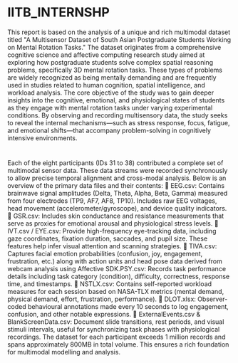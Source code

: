# IITB_INTERNSHP

This report is based on the analysis of a unique and rich multimodal dataset titled "A 
Multisensor Dataset of South Asian Postgraduate Students Working on Mental Rotation 
Tasks." The dataset originates from a comprehensive cognitive science and affective 
computing research study aimed at exploring how postgraduate students solve complex spatial 
reasoning problems, specifically 3D mental rotation tasks. These types of problems are 
widely recognized as being mentally demanding and are frequently used in studies related to 
human cognition, spatial intelligence, and workload analysis. 
The core objective of the study was to gain deeper insights into the cognitive, emotional, 
and physiological states of students as they engage with mental rotation tasks under varying 
experimental conditions. By observing and recording multisensory data, the study seeks to 
reveal the internal mechanisms—such as stress response, focus, fatigue, and emotional 
shifts—that accompany problem-solving in cognitively intensive environments. 

#
Each of the eight participants (IDs 31 to 38) contributed a complete set of multimodal sensor 
data. These data streams were recorded synchronously to allow precise temporal alignment and 
cross-modal analysis. Below is an overview of the primary data files and their contents: 
 EEG.csv: Contains brainwave signal amplitudes (Delta, Theta, Alpha, Beta, Gamma) 
measured from four electrodes (TP9, AF7, AF8, TP10). Includes raw EEG voltages, 
head movement (accelerometer/gyroscope), and device quality indicators. 
 GSR.csv: Includes skin conductance and resistance measurements that serve as proxies 
for emotional arousal and physiological stress levels. 
 IVT.csv / EYE.csv: Provide high-frequency eye-tracking data, including gaze 
coordinates, fixation duration, saccades, and pupil size. These features help infer visual 
attention and scanning strategies. 
 TIVA.csv: Captures facial emotion probabilities (confusion, joy, engagement, 
frustration, etc.) along with action units and head pose data derived from webcam 
analysis using Affective SDK.PSY.csv: Records task performance details including 
task category (condition), difficulty, correctness, response time, and timestamps. 
 NSTLX.csv: Contains self-reported workload measures for each session based on 
NASA-TLX metrics (mental demand, physical demand, effort, frustration, 
performance). 
 DLOT.xlsx: Observer-coded behavioural annotations made every 10 seconds to log 
engagement, confusion, and other notable expressions. 
 ExternalEvents.csv & BlankScreenData.csv: Document slide transitions, rest 
periods, and visual stimuli intervals, useful for synchronizing task phases with 
physiological recordings. 
The dataset for each participant exceeds 1 million records and spans approximately 800MB in 
total volume. This ensures a rich foundation for multimodal modelling and analysis. 
